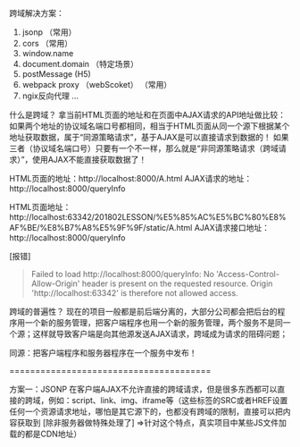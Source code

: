 跨域解决方案：
   1. jsonp （常用）
   2. cors  （常用）
   3. window.name
   4. document.domain  （特定场景）
   5. postMessage (H5)
   6. webpack proxy （webScoket） （常用）
   7. ngix反向代理
   ...

什么是跨域？
   拿当前HTML页面的地址和在页面中AJAX请求的API地址做比较：
      如果两个地址的协议域名端口号都相同，相当于HTML页面从同一个源下根据某个地址获取数据，属于“同源策略请求”，基于AJAX是可以直接请求到数据的！
      如果三者（协议域名端口号）只要有一个不一样，那么就是“非同源策略请求（跨域请求）”，使用AJAX不能直接获取数据了！

   HTML页面的地址：http://localhost:8000/A.html
   AJAX请求的地址：http://localhost:8000/queryInfo

   HTML页面地址：http://localhost:63342/201802LESSON/%E5%85%AC%E5%BC%80%E8%AF%BE/%E8%B7%A8%E5%9F%9F/static/A.html
   AJAX请求接口地址：http://localhost:8000/queryInfo

   [报错]
   > Failed to load http://localhost:8000/queryInfo: No 'Access-Control-Allow-Origin' header is present on the requested resource. Origin 'http://localhost:63342' is therefore not allowed access.


跨域的普遍性？
   现在的项目一般都是前后端分离的，大部分公司都会把后台的程序用一个新的服务管理，把客户端程序也用一个新的服务管理，两个服务不是同一个源；这样就导致客户端是向其他源发送AJAX请求，跨域成为请求的阻碍问题；

   同源：把客户端程序和服务器程序在一个服务中发布！


=======================================

方案一：JSONP
  在客户端AJAX不允许直接的跨域请求，但是很多东西都可以直接的跨域，例如：script、link、img、iframe等（这些标签的SRC或者HREF设置任何一个资源请求地址，哪怕是其它源下的，也都没有跨域的限制，直接可以把内容获取到 [除非服务器做特殊处理了] =>针对这个特点，真实项目中某些JS文件加载的都是CDN地址）


























